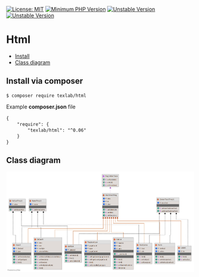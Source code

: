 [![License: MIT](https://img.shields.io/badge/License-MIT-yellow.svg?style=flat-square)](https://opensource.org/licenses/MIT)
[![Minimum PHP Version](https://img.shields.io/badge/php-%3E%3D%207.4-8892BF.svg?style=flat-square)](https://php.net/)
[![Unstable Version](https://img.shields.io/packagist/vpre/texlab/html.svg?style=flat-square)](https://packagist.org/packages/texlab/html)
[![Unstable Version](https://img.shields.io/badge/PHPStan-enabled-brightgreen.svg?style=flat-square)](https://phpstan.org/)

# Html

- [Install](#install-via-composer)
- [Class diagram](#class-diagram)

## Install via composer

```
$ composer require texlab/html
```
Example **composer.json** file
```
{
    "require": {
        "texlab/html": "^0.06"
    }
}
```

## Class diagram
![Class diagram](https://github.com/Dzmitry2020/images/raw/master/TexLab/Html/html_class_diagramm.png "Class diagram TexLab\HTML")

